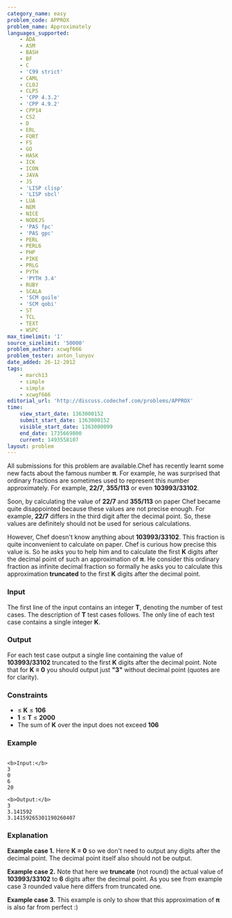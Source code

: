 ```yaml
---
category_name: easy
problem_code: APPROX
problem_name: Approximately
languages_supported:
    - ADA
    - ASM
    - BASH
    - BF
    - C
    - 'C99 strict'
    - CAML
    - CLOJ
    - CLPS
    - 'CPP 4.3.2'
    - 'CPP 4.9.2'
    - CPP14
    - CS2
    - D
    - ERL
    - FORT
    - FS
    - GO
    - HASK
    - ICK
    - ICON
    - JAVA
    - JS
    - 'LISP clisp'
    - 'LISP sbcl'
    - LUA
    - NEM
    - NICE
    - NODEJS
    - 'PAS fpc'
    - 'PAS gpc'
    - PERL
    - PERL6
    - PHP
    - PIKE
    - PRLG
    - PYTH
    - 'PYTH 3.4'
    - RUBY
    - SCALA
    - 'SCM guile'
    - 'SCM qobi'
    - ST
    - TCL
    - TEXT
    - WSPC
max_timelimit: '1'
source_sizelimit: '50000'
problem_author: xcwgf666
problem_tester: anton_lunyov
date_added: 26-12-2012
tags:
    - march13
    - simple
    - simple
    - xcwgf666
editorial_url: 'http://discuss.codechef.com/problems/APPROX'
time:
    view_start_date: 1363000152
    submit_start_date: 1363000152
    visible_start_date: 1363000099
    end_date: 1735669800
    current: 1493558107
layout: problem
---
```

All submissions for this problem are available.Chef has recently learnt some new facts about the famous number **π**. For example, he was surprised that ordinary fractions are sometimes used to represent this number approximately. For example, **22/7**, **355/113** or even **103993/33102**.

Soon, by calculating the value of **22/7** and **355/113** on paper Chef became quite disappointed because these values are not precise enough. For example, **22/7** differs in the third digit after the decimal point. So, these values are definitely should not be used for serious calculations.

However, Chef doesn't know anything about **103993/33102**. This fraction is quite inconvenient to calculate on paper. Chef is curious how precise this value is. So he asks you to help him and to calculate the first **K** digits after the decimal point of such an approximation of **π**. He consider this ordinary fraction as infinite decimal fraction so formally he asks you to calculate this approximation **truncated** to the first **K** digits after the decimal point.

### Input

The first line of the input contains an integer **T**, denoting the number of test cases. The description of **T** test cases follows. The only line of each test case contains a single integer **K**.

### Output

For each test case output a single line containing the value of **103993/33102** truncated to the first **K** digits after the decimal point. Note that for **K = 0** you should output just **"3"** without decimal point (quotes are for clarity).

### Constraints

- ≤ **K** ≤ **106**
- **1** ≤ **T** ≤ **2000**
- The sum of **K** over the input does not exceed **106**

### Example

```

<b>Input:</b>
3
0
6
20

<b>Output:</b>
3
3.141592
3.14159265301190260407

```
### Explanation

**Example case 1.** Here **K = 0** so we don't need to output any digits after the decimal point. The decimal point itself also should not be output.

**Example case 2.** Note that here we **truncate** (not round) the actual value of **103993/33102** to **6** digits after the decimal point. As you see from example case 3 rounded value here differs from truncated one.

**Example case 3.** This example is only to show that this approximation of **π** is also far from perfect :)